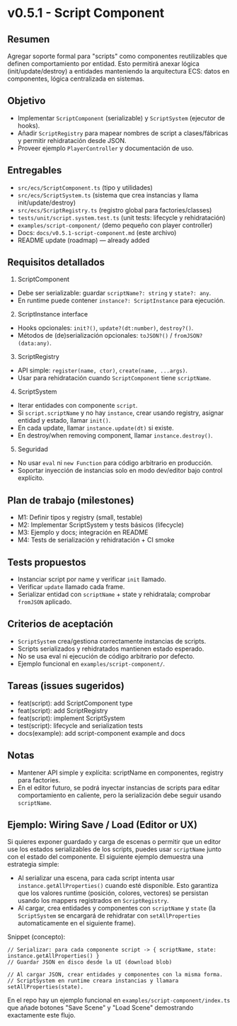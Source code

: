 # v0.5.1 - Script Component

## Resumen

Agregar soporte formal para "scripts" como componentes reutilizables que definen comportamiento por entidad. Esto permitirá anexar lógica (init/update/destroy) a entidades manteniendo la arquitectura ECS: datos en componentes, lógica centralizada en sistemas.

## Objetivo

- Implementar `ScriptComponent` (serializable) y `ScriptSystem` (ejecutor de hooks).
- Añadir `ScriptRegistry` para mapear nombres de script a clases/fábricas y permitir rehidratación desde JSON.
- Proveer ejemplo `PlayerController` y documentación de uso.

## Entregables

- `src/ecs/ScriptComponent.ts` (tipo y utilidades)
- `src/ecs/ScriptSystem.ts` (sistema que crea instancias y llama init/update/destroy)
- `src/ecs/ScriptRegistry.ts` (registro global para factories/classes)
- `tests/unit/script.system.test.ts` (unit tests: lifecycle y rehidratación)
- `examples/script-component/` (demo pequeño con player controller)
- Docs: `docs/v0.5.1-script-component.md` (este archivo)
- README update (roadmap) — already added

## Requisitos detallados

1. ScriptComponent

- Debe ser serializable: guardar `scriptName?: string` y `state?: any`.
- En runtime puede contener `instance?: ScriptInstance` para ejecución.

2. ScriptInstance interface

- Hooks opcionales: `init?()`, `update?(dt:number)`, `destroy?()`.
- Métodos de (de)serialización opcionales: `toJSON?()` / `fromJSON?(data:any)`.

3. ScriptRegistry

- API simple: `register(name, ctor)`, `create(name, ...args)`.
- Usar para rehidratación cuando `ScriptComponent` tiene `scriptName`.

4. ScriptSystem

- Iterar entidades con componente `script`.
- Si `script.scriptName` y no hay `instance`, crear usando registry, asignar entidad y estado, llamar `init()`.
- En cada update, llamar `instance.update(dt)` si existe.
- En destroy/when removing component, llamar `instance.destroy()`.

5. Seguridad

- No usar `eval` ni `new Function` para código arbitrario en producción.
- Soportar inyección de instancias solo en modo dev/editor bajo control explícito.

## Plan de trabajo (milestones)

- M1: Definir tipos y registry (small, testable)
- M2: Implementar ScriptSystem y tests básicos (lifecycle)
- M3: Ejemplo y docs; integración en README
- M4: Tests de serialización y rehidratación + CI smoke

## Tests propuestos

- Instanciar script por name y verificar `init` llamado.
- Verificar `update` llamado cada frame.
- Serializar entidad con `scriptName` + state y rehidratala; comprobar `fromJSON` aplicado.

## Criterios de aceptación

- `ScriptSystem` crea/gestiona correctamente instancias de scripts.
- Scripts serializados y rehidratados mantienen estado esperado.
- No se usa eval ni ejecución de código arbitrario por defecto.
- Ejemplo funcional en `examples/script-component/`.

## Tareas (issues sugeridos)

- feat(script): add ScriptComponent type
- feat(script): add ScriptRegistry
- feat(script): implement ScriptSystem
- test(script): lifecycle and serialization tests
- docs(example): add script-component example and docs

## Notas

- Mantener API simple y explícita: scriptName en componentes, registry para factories.
- En el editor futuro, se podrá inyectar instancias de scripts para editar comportamiento en caliente, pero la serialización debe seguir usando `scriptName`.

## Ejemplo: Wiring Save / Load (Editor or UX)

Si quieres exponer guardado y carga de escenas o permitir que un editor use los estados serializables de los scripts, puedes usar `scriptName` junto con el estado del componente. El siguiente ejemplo demuestra una estrategia simple:

- Al serializar una escena, para cada script intenta usar `instance.getAllProperties()` cuando esté disponible. Esto garantiza que los valores runtime (posición, colores, vectores) se persistan usando los mappers registrados en `ScriptRegistry`.
- Al cargar, crea entidades y componentes con `scriptName` y `state` (la `ScriptSystem` se encargará de rehidratar con `setAllProperties` automaticamente en el siguiente frame).

Snippet (concepto):

```
// Serializar: para cada componente script -> { scriptName, state: instance.getAllProperties() }
// Guardar JSON en disco desde la UI (download blob)

// Al cargar JSON, crear entidades y componentes con la misma forma.
// ScriptSystem en runtime creara instancias y llamara setAllProperties(state).
```

En el repo hay un ejemplo funcional en `examples/script-component/index.ts` que añade botones "Save Scene" y "Load Scene" demostrando exactamente este flujo.
